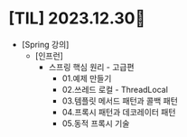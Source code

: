 # [TIL] 2023.12.30📒

* [Spring 강의]
  * [인프런]
    * 스프링 핵심 원리 - 고급편
      * 01.예제 만들기
      * 02.쓰레드 로컬 - ThreadLocal
      * 03.템플릿 메서드 패턴과 콜백 패턴
      * 04.프록시 패턴과 데코레이터 패턴
      * 05.동적 프록시 기술
